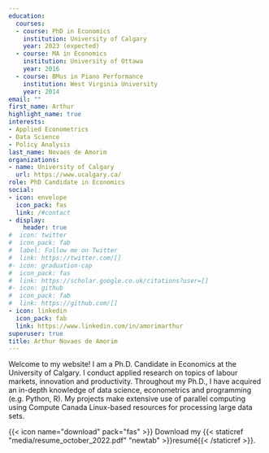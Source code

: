 ```yaml
---
education:
  courses:
  - course: PhD in Economics
    institution: University of Calgary
    year: 2023 (expected)
  - course: MA in Economics
    institution: University of Ottawa
    year: 2016
  - course: BMus in Piano Performance
    institution: West Virginia University
    year: 2014
email: ""
first_name: Arthur
highlight_name: true
interests:
- Applied Econometrics
- Data Science
- Policy Analysis
last_name: Novaes de Amorim
organizations:
- name: University of Calgary
  url: https://www.ucalgary.ca/
role: PhD Candidate in Economics
social:
- icon: envelope
  icon_pack: fas
  link: /#contact
- display:
    header: true
#  icon: twitter
#  icon_pack: fab
#  label: Follow me on Twitter
#  link: https://twitter.com/[]
#- icon: graduation-cap
#  icon_pack: fas
#  link: https://scholar.google.co.uk/citations?user=[]
#- icon: github
#  icon_pack: fab
#  link: https://github.com/[]
- icon: linkedin
  icon_pack: fab
  link: https://www.linkedin.com/in/amorimarthur
superuser: true
title: Arthur Novaes de Amorim
---
```


Welcome to my website!  I am a Ph.D. Candidate in Economics at the University of Calgary. I conduct applied research on topics of labour markets, innovation and productivity. Throughout my Ph.D., I have acquired an in-depth knowledge of data science, econometrics and programming (e.g. Python, R). My projects make extensive use of parallel computing using Compute Canada Linux-based resources for processing large data sets.

{{< icon name="download" pack="fas" >}} Download my {{< staticref "media/resume_october_2022.pdf" "newtab" >}}resumé{{< /staticref >}}.
